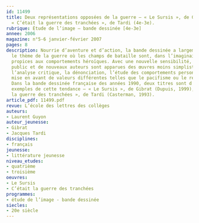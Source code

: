 ```yaml
---
id: 11499
title: Deux représentations opposées de la guerre – « Le Sursis », de Gibrat, et
  « C’était la guerre des tranchées », de Tardi (4e-3e).
rubrique: Étude de l’image – bande dessinée [4e-3e]
annee: 2006
magazine: n°5-6 janvier-février 2007
pages: 8
description: Nourrie d’aventure et d’action, la bande dessinée a largement utilisé
  le thème de la guerre où les champs de bataille sont, dans l’imaginaire collectif,
  propices aux comportements héroïques. Avec une nouvelle sensibilité, un nouveau
  public et de nouveaux auteurs sont apparues des œuvres moins simplistes privilégiant
  l’analyse critique, la dénonciation, l’étude des comportements personnels et la
  mise en avant de valeurs différentes telles que le pacifisme ou le refus de l’arbitraire.
  Dans la bande dessinée française des années 1990, deux titres sont d’excellents
  exemples de cette tendance – « Le Sursis », de Gibrat (Dupuis, 1999), et « C’était
  la guerre des tranchées », de Tardi (Casterman, 1993).
article_pdf: 11499.pdf
revue: L’école des lettres des collèges
auteurs:
- Laurent Guyon
auteur_jeunesse:
- Gibrat
- Jacques Tardi
disciplines:
- français
jeunesse:
- littérature jeunesse
niveau_etudes:
- quatrième
- troisième
oeuvres:
- Le Sursis
- C’était la guerre des tranchées
programmes:
- étude de l’image - bande dessinée
siecles:
- 20e siècle
---
```


